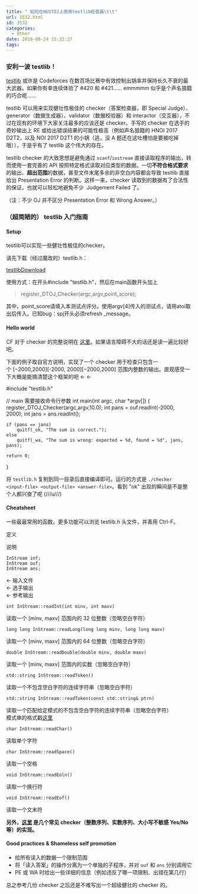 ```yaml
---
title: " 如何在HUSTOJ上使用testlib检查器\t\t"
url: 3532.html
id: 3532
categories:
  - Other
date: 2018-08-24 15:32:27
tags:
---
```


### 安利一波 testlib！

[testlib](http://codeforces.com/testlib) 或许是 Codeforces 在数百场比赛中有效控制出锅率并保持长久不衰的最大武器。如果你有幸连续体验了 #420 和 #421…… emmmmm 似乎是个声名狼籍的巧合呢……

testlib 可以用来实现健壮性极佳的 checker（答案检查器，即 Special Judge）、generator（数据生成器）、validator（数据校验器）和 interactor（交互器），不过在现有的环境下大家关注最多的应该还是 checker。手写的 checker 在选手的奇妙输出上 RE 或给出错误结果的可能性极高（例如声名狼籍的 HNOI 2017 D2T2，以及 NOI 2017 D2T1 的小锅（逃，没 A 题还在这吐槽怕是要被吃掉哦）），于是乎有了 testlib 这个伟大的存在。

testlib checker 的大致思想是避免通过 `scanf`/`iostream` 直接读取程序的输出，转而使用一套完善的 API 按照特定格式读取对应类型的数据。一切**不符合格式要求**的输出、**超出范围**的数据，甚至文件末尾多余的非空白内容都会导致 testlib 直接给出 Presentation Error 的判断。这样一来，checker 读取到的数据有了合法性的保证，也就可以轻松地避免不少  Judgement Failed 了。

（注：不少 OJ 并不区分 Presentation Error 和 Wrong Answer。）

### （超简陋的） testlib 入门指南

#### Setup

testlib可以实现一些健壮性极佳的checker。

请先下载（经过魔改的）testlib.h：

[testlib](http://www.dtenomde.com/wp-content/uploads/2018/08/testlib.h)[Download](http://www.dtenomde.com/wp-content/uploads/2018/08/testlib.h)

使用方式：在开头#include "testlib.h"，然后在main函数开头加上

> register\_DTOJ\_Checker(argc,argv,point_score);

其中，point\_score请填入本测试点评分。使用argv\[4\]传入的测试点，请用atoi取出后传入。已知bug：spj开头必须refresh \_message。

#### Hello world

CF 对于 checker 的完整说明在 [这里](http://codeforces.com/blog/entry/18431)。如果语言障碍不大的话还是读一遍比较好吧。

下面的例子取自官方说明，实现了一个 checker 用于检查只包含一个 \[−2000,2000\]\[-2000, 2000\]\[−2000,2000\] 范围内整数的输出。直观感受一下大概是能搞清楚这个框架的吧 ← ←

#include "testlib.h"

// main 需要接收命令行参数
int main(int argc, char *argv\[\])
{
    register\_DTOJ\_Checker(argc,argv,10.0);
    int pans = ouf.readInt(-2000, 2000);
    int jans = ans.readInt();

    if (pans == jans)
        quitf(_ok, "The sum is correct.");
    else
        quitf(_wa, "The sum is wrong: expected = %d, found = %d", jans, pans);

    return 0;
}

将 `testlib.h` 复制到同一目录后直接编译即可。运行的方式是 `./checker <input-file> <output-file> <answer-file>`。看到 "ok" 出现的瞬间是不是整个人都兴奋了呢 (///u///)

#### Cheatsheet

一些最最常用的函数。更多功能可以浏览 testlib.h 头文件，并善用 Ctrl-F。

定义

说明

`InStream inf;`  
`InStream ouf;`  
`InStream ans;`

← 输入文件  
← 选手输出  
← 参考输出

`int InStream::readInt(int minv, int maxv)`

读取一个 \[minv, maxv\] 范围内的 32 位整数（忽略空白字符）

`long long InStream::readLong(long long minv, long long maxv)`

读取一个 \[minv, maxv\] 范围内的 64 位整数（忽略空白字符）

`double InStream::readDouble(double minv, double maxv)`

读取一个 \[minv, maxv\] 范围内的实数（忽略空白字符）

`std::string InStream::readToken()`

读取一个不包含空白字符的连续字符串（忽略空白字符）

`std::string InStream::readToken(const std::string& ptrn)`

读取一个匹配给定模式的不包含空白字符的连续字符串（忽略空白字符）  
模式串的格式戳[这里](https://github.com/MikeMirzayanov/testlib/blob/master/testlib.h#L439)

`char InStream::readChar()`

读取单个字符

`char InStream::readSpace()`

读取一个空格

`void InStream::readEoln()`

读取一个换行符

`void InStream::readEof()`

读取一个文末符

**另外，[这里](https://github.com/MikeMirzayanov/testlib/tree/master/checkers) 是几个常见 checker（整数序列、实数序列、大小写不敏感 Yes/No 等）的实现。**

#### Good practices & Shameless self promotion

*   给所有读入的数据一个限制范围
*   将「读入答案」的操作分离为一个单独的子程序，并对 `ouf` 和 `ans` 分别调用它
*   PE 或 WA 时给出一些详细的信息（例如违反了哪一项限制、出错在第几行）

总之参考几份 checker 之后还是不难写出一个超级健壮的 checker 的。